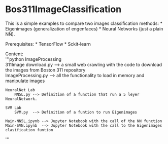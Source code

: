 # Bos311ImageClassification

This is a simple examples to compare two images classification methods: 
	* Eigenimages (generalization of engenfaces)
	* Neural Networks (just a plain NN). 

Prerequisites:
	* TensorFlow 
	* Sckit-learn

Content:  
'''python
	ImageProcessing  
		311Image download.py 	--> a small web crawling with the code to download the images from Boston 311 repository  
		ImageProcessing.py 		--> all the functionality to load in memory and manipulate images  
  
	NeuralNet Lab  
		NN5L.py --> Definition of a function that run a 5 leyer NeuralNetwork.
	
	SVM Lab
		SVM.py 	--> Definition of a funtion to run Eigenimages

	Main-NN5L.ipynb --> Jupyter Notebook with the call of the NN function
	Main-SVN.ipynb 	--> Jupyter Notebook with the call to the Eigenimages clasification funtion
'''